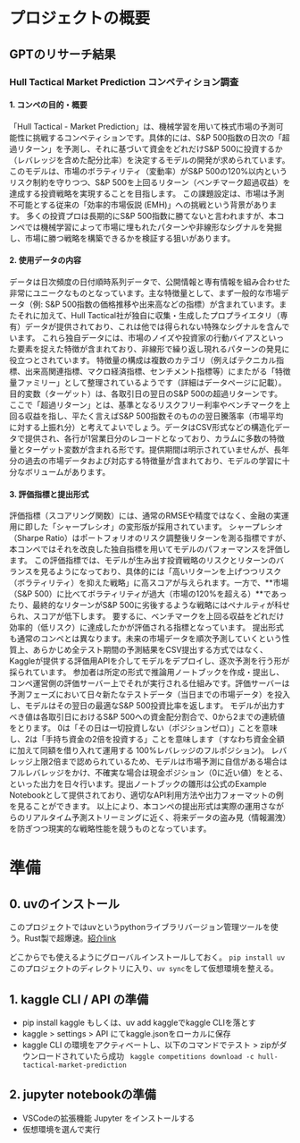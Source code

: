 # プロジェクトの概要
## GPTのリサーチ結果
### Hull Tactical Market Prediction コンペティション調査
#### 1. コンペの目的・概要
「Hull Tactical - Market Prediction」は、機械学習を用いて株式市場の予測可能性に挑戦するコンペティションです。具体的には、S&P 500指数の日次の「超過リターン」を予測し、それに基づいて資金をどれだけS&P 500に投資するか（レバレッジを含めた配分比率）を決定するモデルの開発が求められています。
このモデルは、市場のボラティリティ（変動率）がS&P 500の120%以内というリスク制約を守りつつ、S&P 500を上回るリターン（ベンチマーク超過収益）を達成する投資戦略を実現することを目指します。
この課題設定は、市場は予測不可能とする従来の「効率的市場仮説 (EMH)」への挑戦という背景があります。
多くの投資プロは長期的にS&P 500指数に勝てないと言われますが、本コンペでは機械学習によって市場に埋もれたパターンや非線形なシグナルを発掘し、市場に勝つ戦略を構築できるかを検証する狙いがあります。

#### 2. 使用データの内容
データは日次頻度の日付順時系列データで、公開情報と専有情報を組み合わせた非常にユニークなものとなっています。主な特徴量として、まず一般的な市場データ（例: S&P 500指数の価格推移や出来高などの指標）が含まれています。またそれに加えて、Hull Tactical社が独自に収集・生成したプロプライエタリ（専有）データが提供されており、これは他では得られない特殊なシグナルを含んでいます。
これら独自データには、市場のノイズや投資家の行動バイアスといった要素を捉えた特徴が含まれており、非線形で繰り返し現れるパターンの発見に役立つとされています。
特徴量の構成は複数のカテゴリ（例えばテクニカル指標、出来高関連指標、マクロ経済指標、センチメント指標等）にまたがる「特徴量ファミリー」として整理されているようです（詳細はデータページに記載）。目的変数（ターゲット）は、各取引日の翌日のS&P 500の超過リターンです。
ここで「超過リターン」とは、基準となるリスクフリー利率やベンチマークを上回る収益を指し、平たく言えばS&P 500指数そのものの翌日騰落率（市場平均に対する上振れ分）と考えてよいでしょう。データはCSV形式などの構造化データで提供され、各行が1営業日分のレコードとなっており、カラムに多数の特徴量とターゲット変数が含まれる形です。提供期間は明示されていませんが、長年分の過去の市場データおよび対応する特徴量が含まれており、モデルの学習に十分なボリュームがあります。
#### 3. 評価指標と提出形式
評価指標（スコアリング関数）には、通常のRMSEや精度ではなく、金融の実運用に即した「シャープレシオ」の変形版が採用されています。
シャープレシオ（Sharpe Ratio）はポートフォリオのリスク調整後リターンを測る指標ですが、本コンペではそれを改良した独自指標を用いてモデルのパフォーマンスを評価します。
この評価指標では、モデルが生み出す投資戦略のリスクとリターンのバランスを見るようになっており、具体的には「高いリターンを上げつつリスク（ボラティリティ）を抑えた戦略」に高スコアが与えられます。一方で、**市場（S&P 500）に比べてボラティリティが過大（市場の120%を超える）**であったり、最終的なリターンがS&P 500に劣後するような戦略にはペナルティが科せられ、スコアが低下します。
要するに、ベンチマークを上回る収益をどれだけ効率的（低リスク）に達成したかが評価される指標となっています。 提出形式も通常のコンペとは異なります。未来の市場データを順次予測していくという性質上、あらかじめ全テスト期間の予測結果をCSV提出する方式ではなく、Kaggleが提供する評価用APIを介してモデルをデプロイし、逐次予測を行う形が採られています。
参加者は所定の形式で推論用ノートブックを作成・提出し、コンペ運営側の評価サーバー上でそれが実行される仕組みです。評価サーバーは予測フェーズにおいて日々新たなテストデータ（当日までの市場データ）を投入し、モデルはその翌日の最適なS&P 500投資比率を返します。
モデルが出力すべき値は各取引日におけるS&P 500への資金配分割合で、0から2までの連続値をとります。
0は「その日は一切投資しない（ポジションゼロ）」ことを意味し、2は「手持ち資金の2倍を投資する」ことを意味します（すなわち資金全額に加えて同額を借り入れて運用する 100%レバレッジのフルポジション)。
レバレッジ上限2倍まで認められているため、モデルは市場予測に自信がある場合はフルレバレッジをかけ、不確実な場合は現金ポジション（0に近い値）をとる、といった出力を日々行います。提出ノートブックの雛形は公式のExample Notebookとして提供されており、適切なAPI利用方法や出力フォーマットの例を見ることができます。
以上により、本コンペの提出形式は実際の運用さながらのリアルタイム予測ストリーミングに近く、将来データの盗み見（情報漏洩）を防ぎつつ現実的な戦略性能を競うものとなっています。

# 準備
## 0. uvのインストール
このプロジェクトではuvというpythonライブラリバージョン管理ツールを使う。Rust製で超爆速。[紹介link](https://speakerdeck.com/mickey_kubo/pythonpatukeziguan-li-uv-wan-quan-ru-men)

どこからでも使えるようにグローバルインストールしておく。
`pip install uv`
このプロジェクトのディレクトリに入り、`uv sync`をして仮想環境を整える。


## 1. kaggle CLI / API の準備

- pip install kaggle もしくは、uv add kaggleでkaggle CLIを落とす
- kaggle > settings > API にてkaggle.jsonをローカルに保存
- kaggle CLI の環境をアクティベートし、以下のコマンドでテスト > zipがダウンロードされていたら成功
  ` kaggle competitions download -c hull-tactical-market-prediction`

## 2. jupyter notebookの準備
- VSCodeの拡張機能 Jupyter をインストールする
- 仮想環境を選んで実行